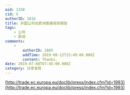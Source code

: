 ```yaml
---
aid: 1338
cid: 5
authorID: 1816
title: 外国公司在欧洲直接投资报告
tags:
    - 公司
    - 欧洲
comments:
    -
        authorID: 1885
        addTime: 2019-08-12T23:49:00.000Z
        content: Thanks.
date: 2019-07-08T07:45:00.000Z
category: 分享发现
---
```


[http://trade.ec.europa.eu/doclib/press/index.cfm?id=1993](http://trade.ec.europa.eu/doclib/press/index.cfm?id=1993)
